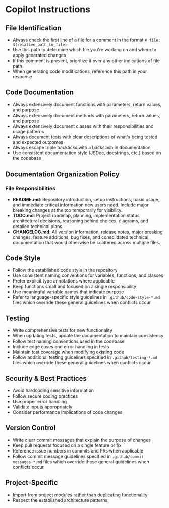 # Copilot Instructions

## File Identification

- Always check the first line of a file for a comment in the format `# file: $(relative_path_to_file)`
- Use this path to determine which file you're working on and where to apply generated changes
- If this comment is present, prioritize it over any other indications of file path
- When generating code modifications, reference this path in your response

## Code Documentation

- Always extensively document functions with parameters, return values, and purpose
- Always extensively document methods with parameters, return values, and purpose
- Always extensively document classes with their responsibilities and usage patterns
- Always document tests with clear descriptions of what's being tested and expected outcomes
- Always escape triple backticks with a backslash in documentation
- Use consistent documentation style (JSDoc, docstrings, etc.) based on the codebase

## Documentation Organization Policy

### File Responsibilities

- **README.md**: Repository introduction, setup instructions, basic usage, and immediate critical information new users need. Include major breaking changes at the top temporarily for visibility.
- **TODO.md**: Project roadmap, planning, implementation status, architectural decisions, reasoning behind choices, diagrams, and detailed technical plans.
- **CHANGELOG.md**: All version information, release notes, major breaking changes, feature additions, bug fixes, and consolidated technical documentation that would otherwise be scattered across multiple files.

## Code Style

- Follow the established code style in the repository
- Use consistent naming conventions for variables, functions, and classes
- Prefer explicit type annotations where applicable
- Keep functions small and focused on a single responsibility
- Use meaningful variable names that indicate purpose
- Refer to language-specific style guidelines in `.github/code-style-*.md` files which override these general guidelines when conflicts occur

## Testing

- Write comprehensive tests for new functionality
- When updating tests, update the documentation to maintain consistency
- Follow test naming conventions used in the codebase
- Include edge cases and error handling in tests
- Maintain test coverage when modifying existing code
- Follow additional testing guidelines specified in `.github/testing-*.md` files which override these general guidelines when conflicts occur

## Security & Best Practices

- Avoid hardcoding sensitive information
- Follow secure coding practices
- Use proper error handling
- Validate inputs appropriately
- Consider performance implications of code changes

## Version Control

- Write clear commit messages that explain the purpose of changes
- Keep pull requests focused on a single feature or fix
- Reference issue numbers in commits and PRs when applicable
- Follow commit message guidelines specified in `.github/commit-messages-*.md` files which override these general guidelines when conflicts occur

## Project-Specific

- Import from project modules rather than duplicating functionality
- Respect the established architecture patterns

